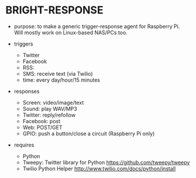 BRIGHT-RESPONSE
===============


* purpose: to make a generic trigger-response agent for Raspberry Pi. Will mostly work on Linux-based NAS/PCs too.

* triggers
	* Twitter
	* Facebook
	* RSS: 
	* SMS: receive text (via Twilio)
	* time: every day/hour/15 minutes

* responses
	* Screen: video/image/text
	* Sound: play WAV/MP3
	* Twitter: reply/refollow
	* Facebook: post
	* Web: POST/GET
	* GPIO: push a button/close a circuit (Raspberry Pi only)

* requires
	* Python
	* Tweepy: Twitter library for Python
	  https://github.com/tweepy/tweepy
	* Twilio Python Helper
	  http://www.twilio.com/docs/python/install

	  